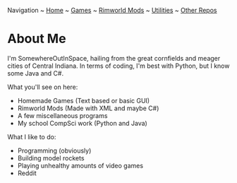 Navigation ~ [Home](README) ~ [Games](GAMES) ~ [Rimworld Mods](RIMWORLD) ~ [Utilities](UTIL) ~ [Other Repos](OTHER)

# About Me
I'm SomewhereOutInSpace, hailing from the great cornfields and meager cities of Central Indiana. In terms of coding, I'm best with Python, but I know some Java and C#. 

What you'll see on here:
- Homemade Games (Text based or basic GUI)
- Rimworld Mods (Made with XML and maybe C#)
- A few miscellaneous programs
- My school CompSci work (Python and Java)

What I like to do:
- Programming (obviously)
- Building model rockets 
- Playing unhealthy amounts of video games
- Reddit

